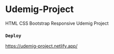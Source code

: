 # Udemig-Project
HTML CSS Bootstrap Responsive Udemig Project

### `Deploy`
https://udemig-project.netlify.app/
